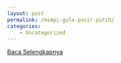 ```yaml
---
layout: post
permalink: /mimpi-gula-pasir-putih/
categories:
    - Uncategorized
---
```


[Baca Selengkapnya](/09)